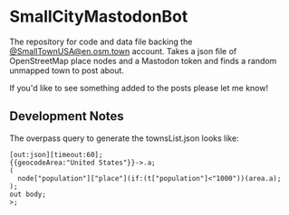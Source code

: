 # SmallCityMastodonBot
The repository for code and data file backing the [@SmallTownUSA@en.osm.town](https://en.osm.town/@SmallTownUSA) account. Takes a json file of OpenStreetMap place nodes and a Mastodon token and finds a random unmapped town to post about.

If you'd like to see something added to the posts please let me know!

## Development Notes
The overpass query to generate the townsList.json looks like:
```
[out:json][timeout:60];
{{geocodeArea:"United States"}}->.a;
(
  node["population"]["place"](if:(t["population"]<"1000"))(area.a);
);
out body;
>;
```
